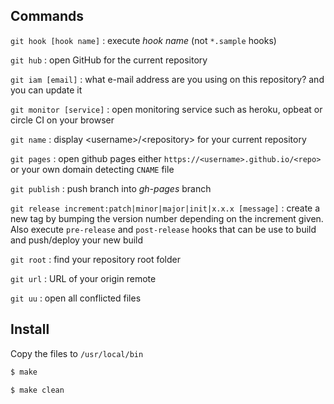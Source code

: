 ## Commands

```git hook [hook name]``` : execute *hook name* (not ```*.sample``` hooks)

```git hub``` : open GitHub for the current repository

```git iam [email]``` : what e-mail address are you using on this repository? and you can update it

```git monitor [service]``` : open monitoring service such as heroku, opbeat or circle CI on your browser

```git name``` : display \<username\>/\<repository\> for your current repository

```git pages``` : open github pages either ```https://<username>.github.io/<repo>``` or your own domain detecting ```CNAME``` file

```git publish``` : push branch into *gh-pages* branch

```git release increment:patch|minor|major|init|x.x.x [message]``` : create a new tag by bumping the version number depending on the increment given. Also execute ```pre-release``` and ```post-release``` hooks that can be use to build and push/deploy your new build

```git root``` : find your repository root folder

```git url``` : URL of your origin remote

```git uu``` : open all conflicted files


## Install

Copy the files to ```/usr/local/bin```
```sh
$ make
```

```sh
$ make clean
```
